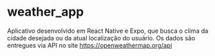 # weather_app
Aplicativo desenvolvido em React Native e Expo, que busca o clima da cidade desejada ou da atual localização do usuário. Os dados são entregues via API no site https://openweathermap.org/api
